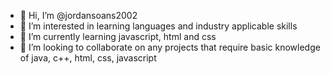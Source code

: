 - 👋 Hi, I’m @jordansoans2002
- 👀 I’m interested in learning languages and industry applicable skills
- 🌱 I’m currently learning javascript, html and css
- 💞️ I’m looking to collaborate on any projects that require basic knowledge of java, c++, html, css, javascript

<!---
jordansoans2002/jordansoans2002 is a ✨ special ✨ repository because its `README.md` (this file) appears on your GitHub profile.
You can click the Preview link to take a look at your changes.
--->
